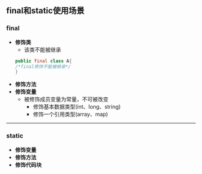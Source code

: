 ## final和static使用场景
### final
  + **修饰类**
    + 该类不能被继承
    ```java
    public final class A{
    /*final修饰不能被继承*/
    }
    ```
  + **修饰方法**
  + **修饰变量**
    + 被修饰成员变量为常量，不可被改变
      + 修饰基本数据类型(int、long、string)
      + 修饰一个引用类型(array、map)
---
### static
  + **修饰变量**
  + **修饰方法**
  + **修饰代码块**
